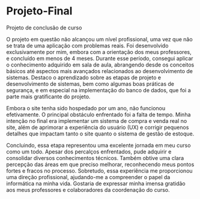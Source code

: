 # Projeto-Final
 Projeto de conclusão de curso

O projeto em questão não alcançou um nível profissional, uma vez que não se trata de uma aplicação com problemas reais. Foi desenvolvido exclusivamente por mim, embora com a orientação dos meus professores, e concluído em menos de 4 meses. Durante esse período, consegui aplicar o conhecimento adquirido em sala de aula, abrangendo desde os conceitos básicos até aspectos mais avançados relacionados ao desenvolvimento de sistemas. Destaco o aprendizado sobre as etapas de projeto e desenvolvimento de sistemas, bem como algumas boas práticas de segurança, e em especial na implementação do banco de dados, que foi a parte mais gratificante do projeto.

Embora o site tenha sido hospedado por um ano, não funcionou efetivamente. O principal obstáculo enfrentado foi a falta de tempo. Minha intenção no final era implementar um sistema de compra e venda real no site, além de aprimorar a experiência do usuário (UX) e corrigir pequenos detalhes que impactam tanto o site quanto o sistema de gestão de estoque.

Concluindo, essa etapa representou uma excelente jornada em meu curso como um todo. Apesar dos percalços enfrentados, pude adquirir e consolidar diversos conhecimentos técnicos. Também obtive uma clara percepção das áreas em que preciso melhorar, reconhecendo meus pontos fortes e fracos no processo. Sobretudo, essa experiência me proporcionou uma direção profissional, ajudando-me a compreender o papel da informática na minha vida. Gostaria de expressar minha imensa gratidão aos meus professores e colaboradores da coordenação do curso.

